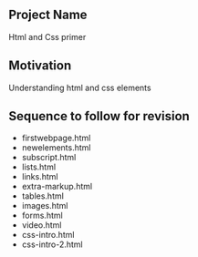 ## Project Name
Html and Css primer

## Motivation
Understanding  html and css elements 

## Sequence to follow for revision

* firstwebpage.html
* newelements.html
* subscript.html
* lists.html
* links.html
* extra-markup.html
* tables.html
* images.html
* forms.html
* video.html
* css-intro.html
* css-intro-2.html